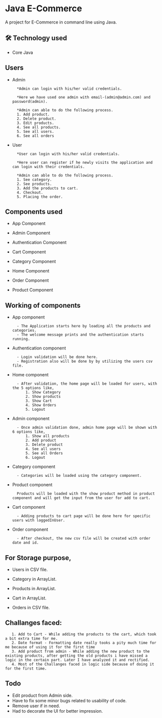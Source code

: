 
# Java E-Commerce

A project for E-Commerce in command line using Java.


## 🛠 Technology used

 - Core Java

## Users

- Admin 
    
        *Admin can login with his/her valid credentials.

        *Here we have used one admin with email-(admin@admin.com) and password(admin).

        *Admin can able to do the following process.
        1. Add product.
        2. Delete product.
        3. Edit products.
        4. See all products.
        5. See all users.
        6. See all orders

- User 
    
        *User can login with his/her valid credentials.

        *Here user can register if he newly visits the application and can login with their credentials.
    
        *Admin can able to do the following process.
        1. See category.
        2. See products.
        3. Add the products to cart.
        4. Checkout.
        5. Placing the order.
        



## Components used

- App Component

- Admin Component
- Authentication Component
- Cart Component
- Category Component
- Home Component
- Order Component
- Product Component


## Working of components

- App component
        
        - The Application starts here by loading all the products and categories.
        - The welcome message prints and the authentication starts running.

- Authentication component

        - Login validation will be done here.
        - Registration also will be done by by utilizing the users csv file.

- Home component

        - After validation, the home page will be loaded for users, with the 5 options like,
            1. Show Category
            2. Show products
            3. Show Cart
            4. Show Orders
            5. Logout

- Admin component

        - Once admin validation done, admin home page will be shown with 6 options like,
            1. Show all products
            2. Add product 
            3. Delete product
            4. See all users
            5. See all Orders
            6. Logout

- Category component
       
        - Categories will be loaded using the category component.

- Product component

        Products will be loaded with the show product method in product component and will get the input from the user for add to cart.

- Cart component

        - Adding products to cart page will be done here for specific users with loggedInUser.

- Order component

        - After checkout, the new csv file will be created with order date and id.


## For Storage purpose,

- Users in CSV file.

- Category in ArrayList.
- Products in ArrayList.
- Cart in ArrayList.
- Orders in CSV file.





## Challanges faced:
       1. Add to Cart - While adding the products to the cart, which took a bit extra time for me.
       2. Date format - Formatting date really tooks a pity much time for me because of using it for the first time
       3. Add product from admin - While adding the new product to the existing products, after getting the old products i have missed a logic in the certain part. Later I have analyzed it and rectified.
       4. Most of the Challanges faced in logic side because of doing it for the first time.

## Todo

- Edit product from Admin side.
- Have to fix some minor bugs related to usability of code.
- Remove user if in need.
- Had to decorate the UI for better impression.


